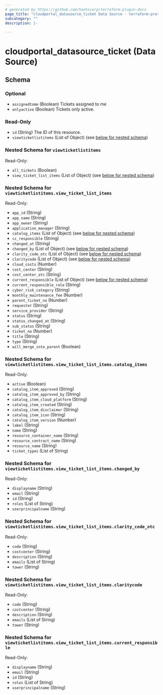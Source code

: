 ```yaml
---
# generated by https://github.com/hashicorp/terraform-plugin-docs
page_title: "cloudportal_datasource_ticket Data Source - terraform-provider-cloudportal"
subcategory: ""
description: |-
  
---
```


# cloudportal_datasource_ticket (Data Source)





<!-- schema generated by tfplugindocs -->
## Schema

### Optional

- `assignedtome` (Boolean) Tickets assigned to me
- `onlyactive` (Boolean) Tickets only active.

### Read-Only

- `id` (String) The ID of this resource.
- `viewticketlistitems` (List of Object) (see [below for nested schema](#nestedatt--viewticketlistitems))

<a id="nestedatt--viewticketlistitems"></a>
### Nested Schema for `viewticketlistitems`

Read-Only:

- `all_tickets` (Boolean)
- `view_ticket_list_items` (List of Object) (see [below for nested schema](#nestedobjatt--viewticketlistitems--view_ticket_list_items))

<a id="nestedobjatt--viewticketlistitems--view_ticket_list_items"></a>
### Nested Schema for `viewticketlistitems.view_ticket_list_items`

Read-Only:

- `app_id` (String)
- `app_name` (String)
- `app_owner` (String)
- `application_manager` (String)
- `catalog_items` (List of Object) (see [below for nested schema](#nestedobjatt--viewticketlistitems--view_ticket_list_items--catalog_items))
- `cc_responsible` (String)
- `changed_at` (String)
- `changed_by` (List of Object) (see [below for nested schema](#nestedobjatt--viewticketlistitems--view_ticket_list_items--changed_by))
- `clarity_code_otc` (List of Object) (see [below for nested schema](#nestedobjatt--viewticketlistitems--view_ticket_list_items--clarity_code_otc))
- `claritycode` (List of Object) (see [below for nested schema](#nestedobjatt--viewticketlistitems--view_ticket_list_items--claritycode))
- `cloud_costs` (Number)
- `cost_center` (String)
- `cost_center_otc` (String)
- `current_responsible` (List of Object) (see [below for nested schema](#nestedobjatt--viewticketlistitems--view_ticket_list_items--current_responsible))
- `current_responsible_role` (String)
- `cyber_risk_category` (String)
- `monthly_maintenance_fee` (Number)
- `parent_ticket_no` (Number)
- `requester` (String)
- `service_provider` (String)
- `status` (String)
- `status_changed_at` (String)
- `sub_status` (String)
- `ticket_no` (Number)
- `title` (String)
- `type` (String)
- `will_merge_into_parent` (Boolean)

<a id="nestedobjatt--viewticketlistitems--view_ticket_list_items--catalog_items"></a>
### Nested Schema for `viewticketlistitems.view_ticket_list_items.catalog_items`

Read-Only:

- `active` (Boolean)
- `catalog_item_approved` (String)
- `catalog_item_approved_by` (String)
- `catalog_item_cloud_platform` (String)
- `catalog_item_created` (String)
- `catalog_item_disclaimer` (String)
- `catalog_item_icon` (String)
- `catalog_item_version` (Number)
- `label` (String)
- `name` (String)
- `resource_container_name` (String)
- `resource_contract_name` (String)
- `resource_name` (String)
- `ticket_types` (List of String)


<a id="nestedobjatt--viewticketlistitems--view_ticket_list_items--changed_by"></a>
### Nested Schema for `viewticketlistitems.view_ticket_list_items.changed_by`

Read-Only:

- `displayname` (String)
- `email` (String)
- `id` (String)
- `roles` (List of String)
- `userprincipalname` (String)


<a id="nestedobjatt--viewticketlistitems--view_ticket_list_items--clarity_code_otc"></a>
### Nested Schema for `viewticketlistitems.view_ticket_list_items.clarity_code_otc`

Read-Only:

- `code` (String)
- `costcenter` (String)
- `description` (String)
- `emails` (List of String)
- `tower` (String)


<a id="nestedobjatt--viewticketlistitems--view_ticket_list_items--claritycode"></a>
### Nested Schema for `viewticketlistitems.view_ticket_list_items.claritycode`

Read-Only:

- `code` (String)
- `costcenter` (String)
- `description` (String)
- `emails` (List of String)
- `tower` (String)


<a id="nestedobjatt--viewticketlistitems--view_ticket_list_items--current_responsible"></a>
### Nested Schema for `viewticketlistitems.view_ticket_list_items.current_responsible`

Read-Only:

- `displayname` (String)
- `email` (String)
- `id` (String)
- `roles` (List of String)
- `userprincipalname` (String)
